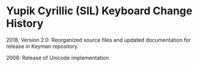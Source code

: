Yupik Cyrillic (SIL) Keyboard Change History
=======================

2018, Version 2.0: Reorganized source files and updated documentation for release in Keyman repository.

2006: Release of Unicode implementation
